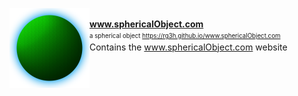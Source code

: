 <!--   =*##*=
   =#%##%%%%%%%#
  #%##**###%%%%%@+
 #%##****###%%%%@@=
=%%##***####%%%%@@%  www.sphericalObject.com
=%%%%#####%%%%%@@@%
 #%%%%%%%%%%%%@@@@=
  #@%%%%%%%%@@@@@+
   =%@@@@@@@@@%*
       =+**+= -->
<img src="./src/assets/images/logo/logo256.png" height="128" align="left" valign="top"
  alt="www.sphericalObject.com" />
<br>
<b>www.sphericalObject.com</b><br>
<sup><sub>
a spherical object
<a href="https://rg3h.github.io/www.sphericalObject.com/index.html">
https://rg3h.github.io/www.sphericalObject.com</a>
</sub></sup>
<br>
Contains the www.sphericalObject.com website
<br>
